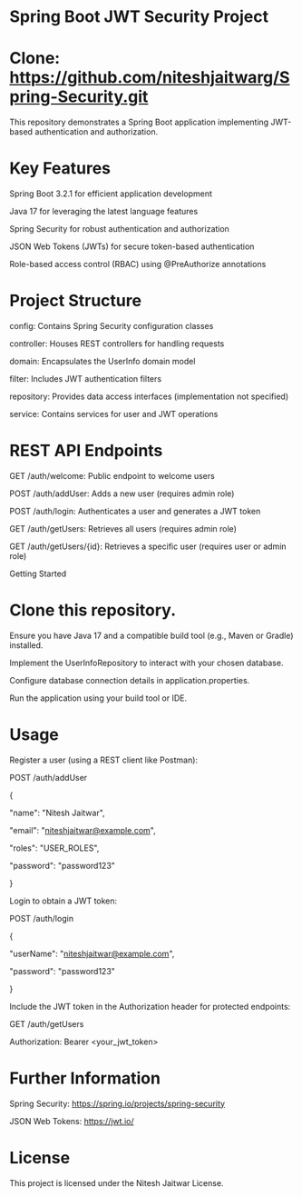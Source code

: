 # Spring Boot JWT Security Project

# Clone: https://github.com/niteshjaitwarg/Spring-Security.git

This repository demonstrates a Spring Boot application implementing JWT-based authentication and authorization.

# Key Features

Spring Boot 3.2.1 for efficient application development

Java 17 for leveraging the latest language features

Spring Security for robust authentication and authorization

JSON Web Tokens (JWTs) for secure token-based authentication

Role-based access control (RBAC) using @PreAuthorize annotations



# Project Structure

config: Contains Spring Security configuration classes

controller: Houses REST controllers for handling requests

domain: Encapsulates the UserInfo domain model

filter: Includes JWT authentication filters

repository: Provides data access interfaces (implementation not specified)

service: Contains services for user and JWT operations



# REST API Endpoints

GET /auth/welcome: Public endpoint to welcome users

POST /auth/addUser: Adds a new user (requires admin role)

POST /auth/login: Authenticates a user and generates a JWT token

GET /auth/getUsers: Retrieves all users (requires admin role)

GET /auth/getUsers/{id}: Retrieves a specific user (requires user or admin role)

Getting Started



# Clone this repository.

Ensure you have Java 17 and a compatible build tool (e.g., Maven or Gradle) installed.

Implement the UserInfoRepository to interact with your chosen database.

Configure database connection details in application.properties.

Run the application using your build tool or IDE.



# Usage

Register a user (using a REST client like Postman):

POST /auth/addUser

{

  "name": "Nitesh Jaitwar",

  "email": "niteshjaitwar@example.com",

  "roles": "USER_ROLES",

  "password": "password123"

}

Login to obtain a JWT token:

POST /auth/login

{

  "userName": "niteshjaitwar@example.com",

  "password": "password123"

}

Include the JWT token in the Authorization header for protected endpoints:

GET /auth/getUsers

Authorization: Bearer <your_jwt_token>



# Further Information

Spring Security: https://spring.io/projects/spring-security

JSON Web Tokens: https://jwt.io/



# License

This project is licensed under the Nitesh Jaitwar License.
